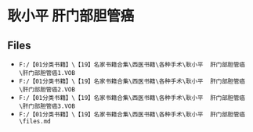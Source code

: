 # 耿小平  肝门部胆管癌

## Files

- `F:/【01分类书籍】\【19】名家书籍合集\西医书籍\各种手术\耿小平  肝门部胆管癌\肝门部胆管癌1.VOB`
- `F:/【01分类书籍】\【19】名家书籍合集\西医书籍\各种手术\耿小平  肝门部胆管癌\肝门部胆管癌2.VOB`
- `F:/【01分类书籍】\【19】名家书籍合集\西医书籍\各种手术\耿小平  肝门部胆管癌\肝门部胆管癌3.VOB`
- `F:/【01分类书籍】\【19】名家书籍合集\西医书籍\各种手术\耿小平  肝门部胆管癌\files.md`
